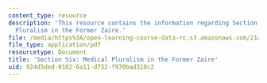 ```yaml
---
content_type: resource
description: 'This resource contains the information regarding Section Six: Medical
  Pluralism in the Former Zaire.'
file: /media/https%3A/open-learning-course-data-rc.s3.amazonaws.com/21a-460j-medicine-religion-and-politics-in-africa-and-the-african-diaspora-spring-2005/924d5ded01026a11d752f970bad310c2_MIT21A_460JS05_3_29_5_460j.pdf
file_type: application/pdf
resourcetype: Document
title: 'Section Six: Medical Pluralism in the Former Zaire'
uid: 924d5ded-0102-6a11-d752-f970bad310c2
---
```


